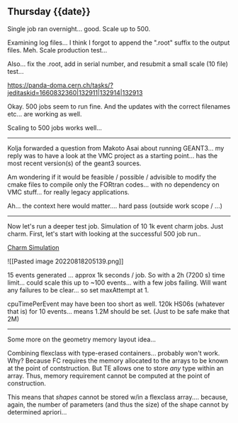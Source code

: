 ## Thursday {{date}}

Single job ran overnight...  good.  Scale up to 500.

Examining log files... I think I forgot to append the ".root" suffix to the output files.  Meh.  Scale production test...

Also... fix the .root, add in serial number, and resubmit a small scale (10 file) test...

https://panda-doma.cern.ch/tasks/?jeditaskid=1660832360|132911|132914|132913

Okay.  500 jobs seem to run fine.  And the updates with the correct filenames etc... are working as well.

Scaling to 500 jobs works well... 

------------

Kolja forwarded a question from Makoto Asai about running GEANT3... my reply was to have a look at the VMC project as a starting point... has the most recent version(s) of the geant3 sources.

Am wondering if it would be feasible / possible / advisible to modify the cmake files to compile only the FORtran codes...  with no dependency on VMC stuff... for really legacy applications.

Ah... the context here would matter.... hard pass (outside work scope / ...)

----------------

Now let's run a deeper test job.  Simulation of 10 1k event charm jobs.  Just charm.  First, let's start with looking at the successful 500 job run..

[Charm Simulation](https://panda-doma.cern.ch/tasks/?jeditaskid=132534|132536#plots)

![[Pasted image 20220818205139.png]]

15 events generated ... approx 1k seconds / job.  So with a 2h (7200 s) time limit... could scale this up to ~100 events... with a few jobs failing.  Will want any failures to be clear... so set maxAttempt at 1.

cpuTimePerEvent may have been too short as well.  120k HS06s (whatever that is) for 10 events... means 1.2M should be set.  (Just to be safe make that 2M)


------------------------

Some more on the geometry memory layout idea... 

Combining flexclass with type-erased containers... probably won't work.  Why?  Because FC requires the memory allocated to the arrays to be known at the point of contstruction.  But TE allows one to store *any* type within an array.  Thus, memory requirement cannot be computed at the point of construction.

This means that *shapes* cannot be stored w/in a flexclass array.... because, again, the number of parameters (and thus the size) of the shape cannot by determined apriori...



